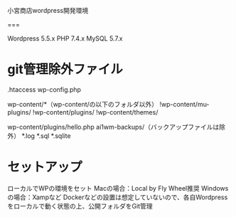 小宮商店wordpress開発環境

===

Wordpress 5.5.x
PHP 7.4.x
MySQL 5.7.x

# git管理除外ファイル
.htaccess
wp-config.php

wp-content/*（wp-content/の以下のフォルダ以外）
!wp-content/mu-plugins/
!wp-content/plugins/
!wp-content/themes/

wp-content/plugins/hello.php
ai1wm-backups/（バックアップファイルは除外）
*.log
*.sql
*.sqlite


# セットアップ
ローカルでWPの環境をセット
Macの場合：Local by Fly Wheel推奨
Windowsの場合：Xampなど
Dockerなどの設置は想定していないので、各自Wordpressをローカルで動く状態の上、公開フォルダをGit管理

